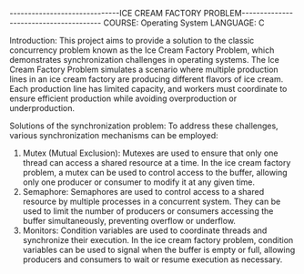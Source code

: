 ------------------------------ICE CREAM FACTORY PROBLEM---------------------------------------
COURSE: Operating System
LANGUAGE: C

Introduction:
This project aims to provide a solution to the classic concurrency problem known as the Ice Cream Factory Problem, which demonstrates synchronization challenges in operating systems.
The Ice Cream Factory Problem simulates a scenario where multiple production lines in an ice cream factory are producing different flavors of ice cream. 
Each production line has limited capacity, and workers must coordinate to ensure efficient production while avoiding overproduction or underproduction.
 
Solutions of the synchronization problem:
To address these challenges, various synchronization mechanisms can be employed:
1. Mutex (Mutual Exclusion): Mutexes are used to ensure that only one thread can access
a shared resource at a time. In the ice cream factory problem, a mutex can be used to
control access to the buffer, allowing only one producer or consumer to modify it at any
given time.
2. Semaphore: Semaphores are used to control access to a shared resource by multiple
processes in a concurrent system. They can be used to limit the number of producers or
consumers accessing the buffer simultaneously, preventing overflow or underflow.
3. Monitors: Condition variables are used to coordinate threads and synchronize their
execution. In the ice cream factory problem, condition variables can be used to signal
when the buffer is empty or full, allowing producers and consumers to wait or resume
execution as necessary.
